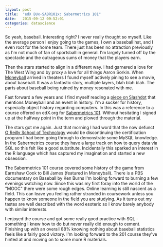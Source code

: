 ```yaml
---
layout: post
title:  "edX BUx-SABR101x: Sabermetrics 101"
date:   2015-09-12 09:52:01
categories: datascience
---
```

So yeah, baseball. Interesting right? I never really thought so myself. Like the average person I enjoy going to the games, I own a baseball hat, and I even root for the home team. There just has been no attraction previously as I'm not much of fan of sportsball in general. I'm largely turned off by the spectacle and the outrageous sums of money that the players earn.

Then the stars started to align in a different way. I had garnered a love for The West Wing and by proxy a love for all things Aaron Sorkin. When [Moneyball][moneyball] arrived in theaters I found myself actively pining to see a movie, about baseball. It was a fantastic story, multiple layers, blah blah blah. The parts about baseball being ruined by money resonated with me.

Fast forward a few years and I find myself reading a [piece on Slashdot][sd-post] that mentions Moneyball and an event in history. I'm a sucker for history, especially object history regarding computers. In this was a reference to a course offered on edX.org for [Sabermetrics 101][edx-sabr]. Without hesitating I signed up at the halfway point in the term and plowed through the material.

The stars got me again. Just that morning I had word that the now defunct [O'Reilly School of Technology][ost] would be discontinuing the certification program I had been going through to demonstrate some MySQL knowledge. In the Sabermetrics course they have a large track on how to query data via SQL so this felt like a good substitute. Incidentally this sparked an interest in the R language which has captured my imagination and started a new obsession.

The Sabermetrics 101 course covered some history of the game from Earnshaw Cook to Bill James (featured in Moneyball). There is a PBS documentary on Baseball by Ken Burns I'm looking forward to burning a few evenings watching now. Since this was my first foray into the world of the "MOOC" there were some rough edges. Online learning is still nascent as a field. This can leave you feeling rather stranded in coursework unless you happen to know someone in the field you are studying. As it turns out my tastes are well described with the word esoteric so I know barely anybody with similar interests.

I enjoyed the course and got some really good practice with SQL - something I knew how to do but never really did enough to cement. Finishing up with an overall 88% knowing nothing about baseball statistics feels like a fairly good victory. I'm looking forward to the 201 course they've hinted at and moving on to some more R materials.

[ost]: https://oreillyschool.com/
[edx-sabr]: https://www.edx.org/course/sabermetrics-101-introduction-baseball-bux-sabr101x-0
[moneyball]: http://www.imdb.com/title/tt1210166/
[sd-post]:	http://science.slashdot.org/story/15/07/27/0137212/for-the-love-of-the-analytics-of-the-game-before-beane-there-was-avm-systems